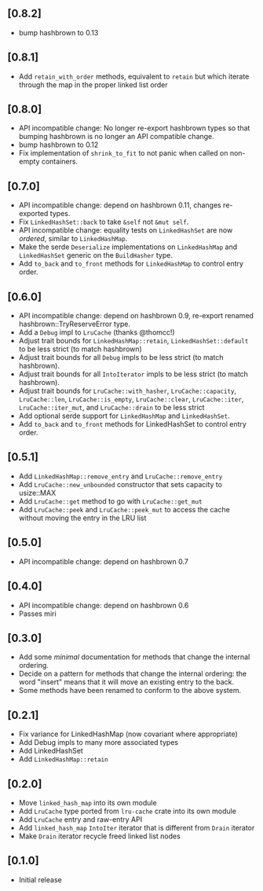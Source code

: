 ## [0.8.2]
- bump hashbrown to 0.13

## [0.8.1]
- Add `retain_with_order` methods, equivalent to `retain` but which iterate
  through the map in the proper linked list order

## [0.8.0]
- API incompatible change: No longer re-export hashbrown types so that bumping
  hashbrown is no longer an API compatible change.
- bump hashbrown to 0.12
- Fix implementation of `shrink_to_fit` to not panic when called on non-empty
  containers.

## [0.7.0]
- API incompatible change: depend on hashbrown 0.11, changes re-exported types.
- Fix `LinkedHashSet::back` to take `&self` not `&mut self`.
- API incompatible change: equality tests on `LinkedHashSet` are now *ordered*,
  similar to `LinkedHashMap`.
- Make the serde `Deserialize` implementations on `LinkedHashMap` and
  `LinkedHashSet` generic on the `BuildHasher` type.
- Add `to_back` and `to_front` methods for `LinkedHashMap` to control entry
  order.

## [0.6.0]
- API incompatible change: depend on hashbrown 0.9, re-export renamed
  hashbrown::TryReserveError type.
- Add a `Debug` impl to `LruCache` (thanks @thomcc!)
- Adjust trait bounds for `LinkedHashMap::retain`, `LinkedHashSet::default` to
  be less strict (to match hashbrown)
- Adjust trait bounds for all `Debug` impls to be less strict (to match
  hashbrown).
- Adjust trait bounds for all `IntoIterator` impls to be less strict (to match
  hashbrown).
- Adjust trait bounds for `LruCache::with_hasher`, `LruCache::capacity`,
  `LruCache::len`, `LruCache::is_empty`, `LruCache::clear`, `LruCache::iter`,
  `LruCache::iter_mut`, and `LruCache::drain` to be less strict
- Add optional serde support for `LinkedHashMap` and `LinkedHashSet`.
- Add `to_back` and `to_front` methods for LinkedHashSet to control entry order.

## [0.5.1]
- Add `LinkedHashMap::remove_entry` and `LruCache::remove_entry`
- Add `LruCache::new_unbounded` constructor that sets capacity to usize::MAX
- Add `LruCache::get` method to go with `LruCache::get_mut`
- Add `LruCache::peek` and `LruCache::peek_mut` to access the cache without
  moving the entry in the LRU list

## [0.5.0]
- API incompatible change: depend on hashbrown 0.7

## [0.4.0]
- API incompatible change: depend on hashbrown 0.6
- Passes miri

## [0.3.0]
- Add some *minimal* documentation for methods that change the internal ordering.
- Decide on a pattern for methods that change the internal ordering: the word
  "insert" means that it will move an existing entry to the back.
- Some methods have been renamed to conform to the above system.

## [0.2.1]
- Fix variance for LinkedHashMap (now covariant where appropriate)
- Add Debug impls to many more associated types
- Add LinkedHashSet
- Add `LinkedHashMap::retain`

## [0.2.0]
- Move `linked_hash_map` into its own module
- Add `LruCache` type ported from `lru-cache` crate into its own module
- Add `LruCache` entry and raw-entry API
- Add `linked_hash_map` `IntoIter` iterator that is different from `Drain` iterator
- Make `Drain` iterator recycle freed linked list nodes

## [0.1.0]
- Initial release
